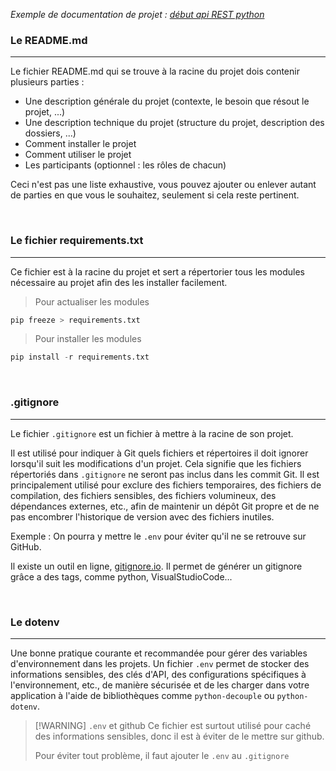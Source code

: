 *Exemple de documentation de projet : [début api REST python](https://github.com/Gerob59/fil_rouge_tp7_python/tree/main)*

### Le README.md
---

Le fichier README.md qui se trouve à la racine du projet dois contenir plusieurs parties :
- Une description générale du projet (contexte, le besoin que résout le projet, ...)
- Une description technique du projet (structure du projet, description des dossiers, ...)
- Comment installer le projet
- Comment utiliser le projet
- Les participants (optionnel : les rôles de chacun)

Ceci n'est pas une liste exhaustive, vous pouvez ajouter ou enlever autant de parties en que vous le souhaitez, seulement si cela reste pertinent.

<br>

### Le fichier requirements.txt
---

Ce fichier est à la racine du projet et sert a répertorier tous les modules nécessaire au projet afin des les installer facilement.

> Pour actualiser les modules
```python
pip freeze > requirements.txt
```

> Pour installer les modules
```python
pip install -r requirements.txt
```

<br>

### .gitignore
---

Le fichier `.gitignore` est un fichier à mettre à la racine de son projet.

Il est utilisé pour indiquer à Git quels fichiers et répertoires il doit ignorer lorsqu'il suit les modifications d'un projet. Cela signifie que les fichiers répertoriés dans `.gitignore` ne seront pas inclus dans les commit Git. Il est principalement utilisé pour exclure des fichiers temporaires, des fichiers de compilation, des fichiers sensibles, des fichiers volumineux, des dépendances externes, etc., afin de maintenir un dépôt Git propre et de ne pas encombrer l'historique de version avec des fichiers inutiles.

Exemple : On pourra y mettre le `.env` pour éviter qu'il ne se retrouve sur GitHub.


Il existe un outil en ligne, [gitignore.io](https://www.toptal.com/developers/gitignore/). Il permet de générer un gitignore grâce a des tags, comme python, VisualStudioCode...

<br>

### Le dotenv
---

Une bonne pratique courante et recommandée pour gérer des variables d'environnement dans les projets. Un fichier `.env` permet de stocker des informations sensibles, des clés d'API, des configurations spécifiques à l'environnement, etc., de manière sécurisée et de les charger dans votre application à l'aide de bibliothèques comme `python-decouple` ou `python-dotenv`.

>[!WARNING] `.env` et github
>Ce fichier est surtout utilisé pour caché des informations sensibles, donc il est à éviter de le mettre sur github.
>
>Pour éviter tout problème, il faut ajouter le `.env` au `.gitignore`

<br>

